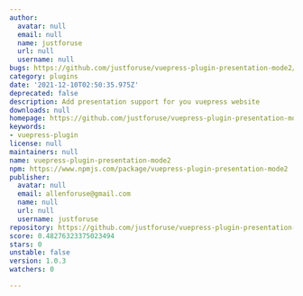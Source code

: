 ```yaml
---
author:
  avatar: null
  email: null
  name: justforuse
  url: null
  username: null
bugs: https://github.com/justforuse/vuepress-plugin-presentation-mode2/issues
category: plugins
date: '2021-12-10T02:50:35.975Z'
deprecated: false
description: Add presentation support for you vuepress website
downloads: null
homepage: https://github.com/justforuse/vuepress-plugin-presentation-mode2#readme
keywords:
- vuepress-plugin
license: null
maintainers: null
name: vuepress-plugin-presentation-mode2
npm: https://www.npmjs.com/package/vuepress-plugin-presentation-mode2
publisher:
  avatar: null
  email: allenforuse@gmail.com
  name: null
  url: null
  username: justforuse
repository: https://github.com/justforuse/vuepress-plugin-presentation-mode2
score: 0.48276323375023494
stars: 0
unstable: false
version: 1.0.3
watchers: 0

---
```



